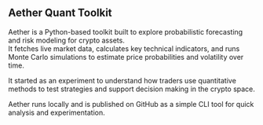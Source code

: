 ## Aether Quant Toolkit

Aether is a Python-based toolkit built to explore probabilistic forecasting and risk modeling for crypto assets.  
It fetches live market data, calculates key technical indicators, and runs Monte Carlo simulations to estimate 
price probabilities and volatility over time.

It started as an experiment to understand how traders use quantitative methods to test strategies and support 
decision making in the crypto space.  

Aether runs locally and is published on GitHub as a simple CLI tool for quick analysis and experimentation.
